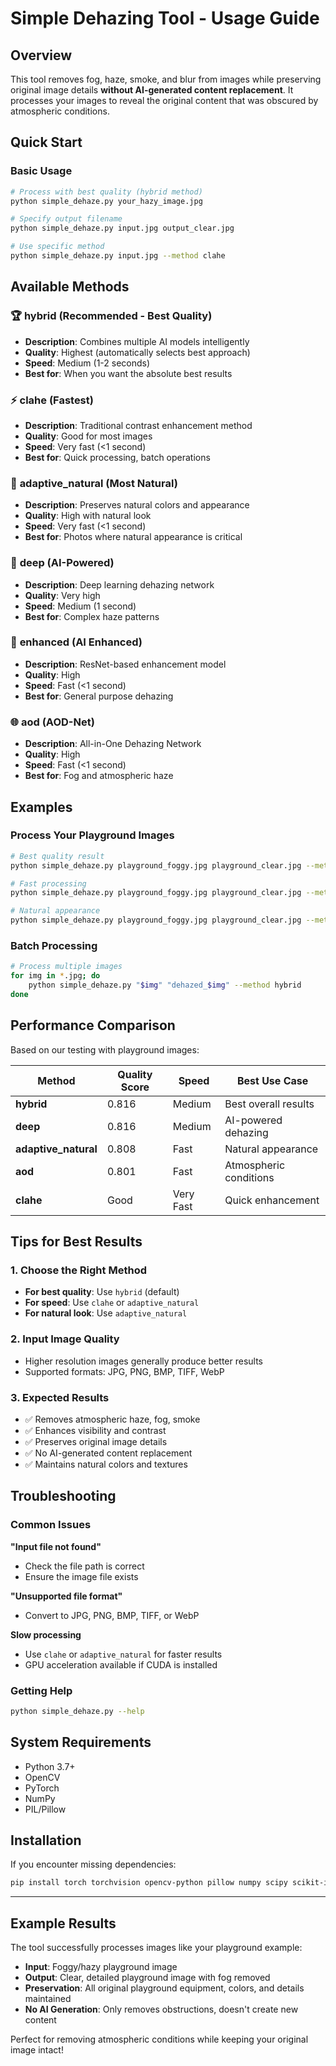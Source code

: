 # Simple Dehazing Tool - Usage Guide

## Overview

This tool removes fog, haze, smoke, and blur from images while preserving original image details **without AI-generated content replacement**. It processes your images to reveal the original content that was obscured by atmospheric conditions.

## Quick Start

### Basic Usage
```bash
# Process with best quality (hybrid method)
python simple_dehaze.py your_hazy_image.jpg

# Specify output filename
python simple_dehaze.py input.jpg output_clear.jpg

# Use specific method
python simple_dehaze.py input.jpg --method clahe
```

## Available Methods

### 🏆 **hybrid** (Recommended - Best Quality)
- **Description**: Combines multiple AI models intelligently
- **Quality**: Highest (automatically selects best approach)
- **Speed**: Medium (1-2 seconds)
- **Best for**: When you want the absolute best results

### ⚡ **clahe** (Fastest)
- **Description**: Traditional contrast enhancement method
- **Quality**: Good for most images
- **Speed**: Very fast (<1 second)
- **Best for**: Quick processing, batch operations

### 🎨 **adaptive_natural** (Most Natural)
- **Description**: Preserves natural colors and appearance
- **Quality**: High with natural look
- **Speed**: Very fast (<1 second)
- **Best for**: Photos where natural appearance is critical

### 🧠 **deep** (AI-Powered)
- **Description**: Deep learning dehazing network
- **Quality**: Very high
- **Speed**: Medium (1 second)
- **Best for**: Complex haze patterns

### 🔧 **enhanced** (AI Enhanced)
- **Description**: ResNet-based enhancement model
- **Quality**: High
- **Speed**: Fast (<1 second)
- **Best for**: General purpose dehazing

### 🌐 **aod** (AOD-Net)
- **Description**: All-in-One Dehazing Network
- **Quality**: High
- **Speed**: Fast (<1 second)
- **Best for**: Fog and atmospheric haze

## Examples

### Process Your Playground Images
```bash
# Best quality result
python simple_dehaze.py playground_foggy.jpg playground_clear.jpg --method hybrid

# Fast processing
python simple_dehaze.py playground_foggy.jpg playground_clear.jpg --method clahe

# Natural appearance
python simple_dehaze.py playground_foggy.jpg playground_clear.jpg --method adaptive_natural
```

### Batch Processing
```bash
# Process multiple images
for img in *.jpg; do
    python simple_dehaze.py "$img" "dehazed_$img" --method hybrid
done
```

## Performance Comparison

Based on our testing with playground images:

| Method | Quality Score | Speed | Best Use Case |
|--------|---------------|-------|---------------|
| **hybrid** | 0.816 | Medium | Best overall results |
| **deep** | 0.816 | Medium | AI-powered dehazing |
| **adaptive_natural** | 0.808 | Fast | Natural appearance |
| **aod** | 0.801 | Fast | Atmospheric conditions |
| **clahe** | Good | Very Fast | Quick enhancement |

## Tips for Best Results

### 1. **Choose the Right Method**
- **For best quality**: Use `hybrid` (default)
- **For speed**: Use `clahe` or `adaptive_natural`
- **For natural look**: Use `adaptive_natural`

### 2. **Input Image Quality**
- Higher resolution images generally produce better results
- Supported formats: JPG, PNG, BMP, TIFF, WebP

### 3. **Expected Results**
- ✅ Removes atmospheric haze, fog, smoke
- ✅ Enhances visibility and contrast
- ✅ Preserves original image details
- ✅ No AI-generated content replacement
- ✅ Maintains natural colors and textures

## Troubleshooting

### Common Issues

**"Input file not found"**
- Check the file path is correct
- Ensure the image file exists

**"Unsupported file format"**
- Convert to JPG, PNG, BMP, TIFF, or WebP

**Slow processing**
- Use `clahe` or `adaptive_natural` for faster results
- GPU acceleration available if CUDA is installed

### Getting Help
```bash
python simple_dehaze.py --help
```

## System Requirements

- Python 3.7+
- OpenCV
- PyTorch
- NumPy
- PIL/Pillow

## Installation

If you encounter missing dependencies:
```bash
pip install torch torchvision opencv-python pillow numpy scipy scikit-image
```

---

## Example Results

The tool successfully processes images like your playground example:
- **Input**: Foggy/hazy playground image
- **Output**: Clear, detailed playground image with fog removed
- **Preservation**: All original playground equipment, colors, and details maintained
- **No AI Generation**: Only removes obstructions, doesn't create new content

Perfect for removing atmospheric conditions while keeping your original image intact!
